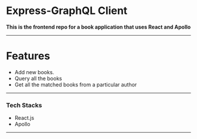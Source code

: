 # Express-GraphQL Client

__This is the frontend repo for a book application that uses React and Apollo__

---

# Features

- Add new books.
- Query all the books
- Get all the matched books from a particular author

---

### Tech Stacks

- React.js
- Apollo

---
